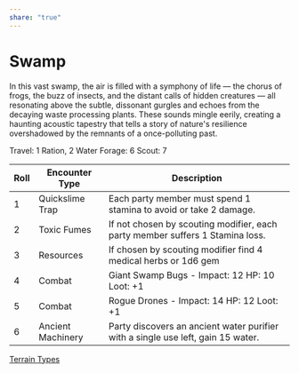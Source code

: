 ```yaml
---
share: "true"
---
```


# Swamp

In this vast swamp, the air is filled with a symphony of life — the chorus of frogs, the buzz of insects, and the distant calls of hidden creatures — all resonating above the subtle, dissonant gurgles and echoes from the decaying waste processing plants. These sounds mingle eerily, creating a haunting acoustic tapestry that tells a story of nature's resilience overshadowed by the remnants of a once-polluting past.

Travel: 1 Ration, 2 Water
Forage: 6
Scout: 7

| Roll | Encounter Type | Description |
| ---- | ---- | ---- |
| 1 | Quickslime Trap | Each party member must spend 1 stamina to avoid or take 2 damage. |
| 2 | Toxic Fumes | If not chosen by scouting modifier, each party member suffers 1 Stamina loss. |
| 3 | Resources | If chosen by scouting modifier find 4 medical herbs or 1d6 gem |
| 4 | Combat | Giant Swamp Bugs - Impact: 12 HP: 10 Loot: +1 |
| 5 | Combat | Rogue Drones - Impact: 14 HP: 12 Loot: +1 |
| 6 | Ancient Machinery | Party discovers an ancient water purifier with a single use left, gain 15 water. |
[Terrain Types](./Terrain%20Types.html)
